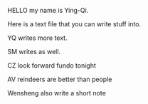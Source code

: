 
HELLO my name is Ying-Qi.

Here is a text file that you can write stuff into.

YQ writes more text.

SM writes as well.

CZ look forward fundo tonight

AV reindeers are better than people

Wensheng also write a short note